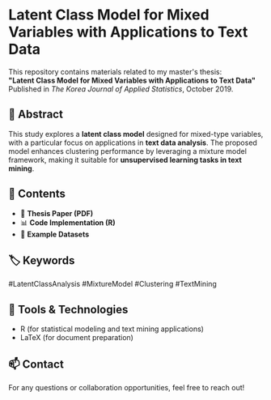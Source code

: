 # Latent Class Model for Mixed Variables with Applications to Text Data  

This repository contains materials related to my master's thesis:  
**"Latent Class Model for Mixed Variables with Applications to Text Data"**  
Published in *The Korea Journal of Applied Statistics*, October 2019.  

## 📌 Abstract  
This study explores a **latent class model** designed for mixed-type variables, with a particular focus on applications in **text data analysis**. The proposed model enhances clustering performance by leveraging a mixture model framework, making it suitable for **unsupervised learning tasks in text mining**.  

## 📂 Contents  
- 📜 **Thesis Paper (PDF)**  
- 📊 **Code Implementation (R)**  
- 📁 **Example Datasets**  

## 🏷️ Keywords  
#LatentClassAnalysis #MixtureModel #Clustering #TextMining  

## 🔧 Tools & Technologies  
- R (for statistical modeling and text mining applications)  
- LaTeX (for document preparation)  

## 📫 Contact  
For any questions or collaboration opportunities, feel free to reach out!  

